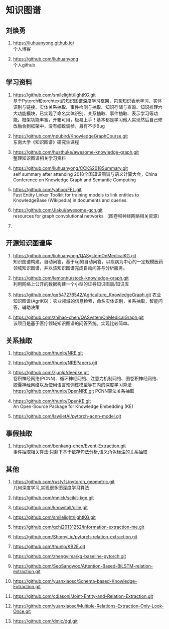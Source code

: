 
# 知识图谱  
## 刘焕勇
1. https://liuhuanyong.github.io/  
个人博客

2. https://github.com/liuhuanyong  
个人github  

## 学习资料
1. https://github.com/smilelight/lightKG.git  
基于Pytorch和torchtext的知识图谱深度学习框架，包含知识表示学习、实体识别与链接、实体关系抽取、事件检测与抽取、知识存储与查询、知识推理六大功能模块，已实现了命名实体识别、关系抽取、事件抽取、表示学习等功能。框架功能丰富，开箱可用，极易上手！基本都是学习他人实现然后自己修改融合到框架中，没有细致调参，且有不少Bug

2. https://github.com/npubird/KnowledgeGraphCourse.git  
东南大学《知识图谱》研究生课程  

3. https://github.com/husthuke/awesome-knowledge-graph.git  
整理知识图谱相关学习资料  

4. https://github.com/liuhuanyong/CCKS2018Summary.git  
self summary after attending 2018全国知识图谱与语义计算大会，China Conference on Knowledge Graph and Semantic Computing  

5. https://github.com/yahoo/FEL.git  
Fast Entity Linker Toolkit for training models to link entities to KnowledgeBase (Wikipedia) in documents and queries. 

6. https://github.com/Jiakui/awesome-gcn.git  
resources for graph convolutional networks （图卷积神经网络相关资源）  

7. 

  

## 开源知识图谱库
1. https://github.com/liuhuanyong/QASystemOnMedicalKG.git  
知识图谱构建，自动问答，基于kg的自动问答。以疾病为中心的一定规模医药领域知识图谱，并以该知识图谱完成自动问答与分析服务。

2. https://github.com/lemonhu/stock-knowledge-graph.git  
利用网络上公开的数据构建一个小型的证券知识图谱/知识库  

3. https://github.com/qq547276542/Agriculture_KnowledgeGraph.git 
农业知识图谱(AgriKG)：农业领域的信息检索，命名实体识别，关系抽取，智能问答，辅助决策  

4. https://github.com/zhihao-chen/QASystemOnMedicalGraph.git  
该项目是基于医疗领域知识图谱的问答系统。实现比较简单。


## 关系抽取
1. https://github.com/thunlp/NRE.git 


2. https://github.com/thunlp/NREPapers.git  


3. https://github.com/zjunlp/deepke.git  
卷积神经网络(PCNN)、循环神经网络、注意力机制网络、图卷积神经网络、胶囊神经网络以及使用语言预训练模型等在内的深度学习算法
https://github.com/thunlp/OpenNRE.git PCNN算法关系抽取  

4. https://github.com/thunlp/OpenKE.git  
An Open-Source Package for Knowledge Embedding (KE)  

53. https://github.com/lawlietAi/pytorch-acnn-model.git  



## 事假抽取
1. https://github.com/benkang-chen/Event-Extraction.git  
事件抽取相关算法:只剩下基于依存句法分析,语义角色标注的关系抽取  


## 其他
1. https://github.com/rusty1s/pytorch_geometric.git  
几何深度学习,实现很多图深度学习算法

72. https://github.com/mnick/scikit-kge.git  

71. https://github.com/knowitall/ollie.git  

66. https://github.com/smilelight/lightKG.git  

64. https://github.com/qchj20131252/information-extraction-me.git  

56. https://github.com/ShomyLiu/pytorch-relation-extraction.git

57. https://github.com/thunlp/KB2E.git  

54. https://github.com/zhengyima/kg-baseline-pytorch.git

50. https://github.com/SeoSangwoo/Attention-Based-BiLSTM-relation-extraction.git  

51. https://github.com/yuanxiaosc/Schema-based-Knowledge-Extraction.git  

52. https://github.com/cdjasonj/Joint-Entity-and-Relation-Extraction.git  

55. https://github.com/yuanxiaosc/Multiple-Relations-Extraction-Only-Look-Once.git  

60. https://github.com/dmlc/dgl.git  












